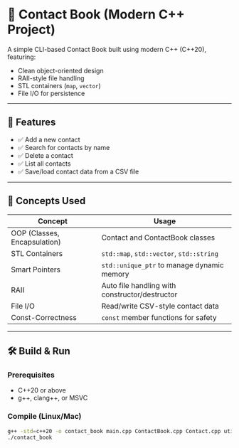 # 📒 Contact Book (Modern C++ Project)

A simple CLI-based Contact Book built using modern C++ (C++20), featuring:

- Clean object-oriented design
- RAII-style file handling
- STL containers (`map`, `vector`)
- File I/O for persistence

---

## 🚀 Features

- ✅ Add a new contact
- ✅ Search for contacts by name
- ✅ Delete a contact
- ✅ List all contacts
- ✅ Save/load contact data from a CSV file

---

## 🧠 Concepts Used

| Concept              | Usage                                      |
|----------------------|---------------------------------------------|
| OOP (Classes, Encapsulation) | Contact and ContactBook classes |
| STL Containers       | `std::map`, `std::vector`, `std::string`  |
| Smart Pointers       | `std::unique_ptr` to manage dynamic memory |
| RAII                 | Auto file handling with constructor/destructor |
| File I/O             | Read/write CSV-style contact data          |
| Const-Correctness    | `const` member functions for safety        |

---

## 🛠️ Build & Run

### Prerequisites
- C++20 or above
- g++, clang++, or MSVC

### Compile (Linux/Mac)
```bash
g++ -std=c++20 -o contact_book main.cpp ContactBook.cpp Contact.cpp utils.cpp
./contact_book
